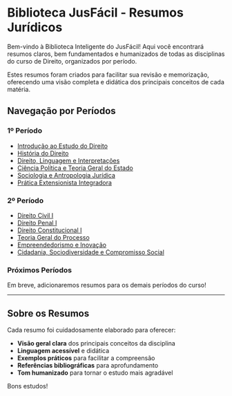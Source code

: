 # Biblioteca JusFácil - Resumos Jurídicos

Bem-vindo à Biblioteca Inteligente do JusFácil! Aqui você encontrará resumos claros, bem fundamentados e humanizados de todas as disciplinas do curso de Direito, organizados por período.

Estes resumos foram criados para facilitar sua revisão e memorização, oferecendo uma visão completa e didática dos principais conceitos de cada matéria.

## Navegação por Períodos

### 1º Período
- [Introdução ao Estudo do Direito](periodo1/introducao_estudo_direito.md)
- [História do Direito](periodo1/historia_direito.md)
- [Direito, Linguagem e Interpretações](periodo1/direito_linguagem_interpretacoes.md)
- [Ciência Política e Teoria Geral do Estado](periodo1/ciencia_politica_tge.md)
- [Sociologia e Antropologia Jurídica](periodo1/sociologia_antropologia_juridica.md)
- [Prática Extensionista Integradora](periodo1/pratica_extensionista.md)

### 2º Período
- [Direito Civil I](periodo2/direito_civil_I.md)
- [Direito Penal I](periodo2/direito_penal_I.md)
- [Direito Constitucional I](periodo2/direito_constitucional_I.md)
- [Teoria Geral do Processo](periodo2/teoria_geral_processo.md)
- [Empreendedorismo e Inovação](periodo2/empreendedorismo_inovacao.md)
- [Cidadania, Sociodiversidade e Compromisso Social](periodo2/cidadania_sociodiversidade.md)

### Próximos Períodos
Em breve, adicionaremos resumos para os demais períodos do curso!

---

## Sobre os Resumos

Cada resumo foi cuidadosamente elaborado para oferecer:

- **Visão geral clara** dos principais conceitos da disciplina
- **Linguagem acessível** e didática
- **Exemplos práticos** para facilitar a compreensão
- **Referências bibliográficas** para aprofundamento
- **Tom humanizado** para tornar o estudo mais agradável

Bons estudos!
